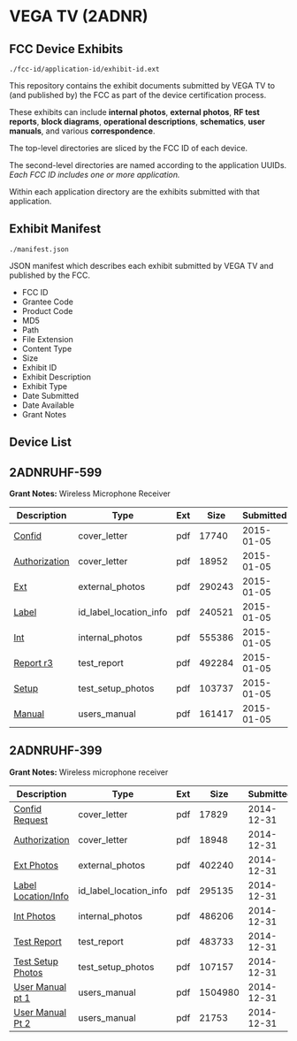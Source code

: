 # VEGA TV (2ADNR)
## FCC Device Exhibits

```
./fcc-id/application-id/exhibit-id.ext
```

This repository contains the exhibit documents submitted by VEGA TV to (and published by) the FCC as part of the device certification process.

These exhibits can include **internal photos**, **external photos**, **RF test reports**, **block diagrams**, **operational descriptions**, **schematics**, **user manuals**, and various **correspondence**.

The top-level directories are sliced by the FCC ID of each device.

The second-level directories are named according to the application UUIDs. *Each FCC ID includes one or more application.*

Within each application directory are the exhibits submitted with that application. 

## Exhibit Manifest

```
./manifest.json
```

JSON manifest which describes each exhibit submitted by VEGA TV and published by the FCC.

- FCC ID
- Grantee Code
- Product Code
- MD5
- Path
- File Extension
- Content Type
- Size
- Exhibit ID
- Exhibit Description
- Exhibit Type
- Date Submitted
- Date Available
- Grant Notes

## Device List
## 2ADNRUHF-599
**Grant Notes:** Wireless Microphone Receiver

| Description | Type | Ext | Size | Submitted | Available |
| ----------- | ---- | --- | ---- | --------- | --------- |
| [Confid](2ADNRUHF-599/7da45bcb2ea673880a2e1a56b9c5c1e5/2491211.pdf) | cover_letter | pdf | 17740 | 2015-01-05 | 2015-01-05 |
| [Authorization](2ADNRUHF-599/7da45bcb2ea673880a2e1a56b9c5c1e5/2491212.pdf) | cover_letter | pdf | 18952 | 2015-01-05 | 2015-01-05 |
| [Ext](2ADNRUHF-599/7da45bcb2ea673880a2e1a56b9c5c1e5/2491213.pdf) | external_photos | pdf | 290243 | 2015-01-05 | 2015-01-05 |
| [Label](2ADNRUHF-599/7da45bcb2ea673880a2e1a56b9c5c1e5/2491216.pdf) | id_label_location_info | pdf | 240521 | 2015-01-05 | 2015-01-05 |
| [Int](2ADNRUHF-599/7da45bcb2ea673880a2e1a56b9c5c1e5/2491214.pdf) | internal_photos | pdf | 555386 | 2015-01-05 | 2015-01-05 |
| [Report r3](2ADNRUHF-599/7da45bcb2ea673880a2e1a56b9c5c1e5/2491215.pdf) | test_report | pdf | 492284 | 2015-01-05 | 2015-01-05 |
| [Setup](2ADNRUHF-599/7da45bcb2ea673880a2e1a56b9c5c1e5/2491217.pdf) | test_setup_photos | pdf | 103737 | 2015-01-05 | 2015-01-05 |
| [Manual](2ADNRUHF-599/7da45bcb2ea673880a2e1a56b9c5c1e5/2491218.pdf) | users_manual | pdf | 161417 | 2015-01-05 | 2015-01-05 |
## 2ADNRUHF-399
**Grant Notes:** Wireless microphone receiver

| Description | Type | Ext | Size | Submitted | Available |
| ----------- | ---- | --- | ---- | --------- | --------- |
| [Confid Request](2ADNRUHF-399/7d84e5a125db461e30ef9ee17cd81acc/2489506.pdf) | cover_letter | pdf | 17829 | 2014-12-31 | 2014-12-31 |
| [Authorization](2ADNRUHF-399/7d84e5a125db461e30ef9ee17cd81acc/2489507.pdf) | cover_letter | pdf | 18948 | 2014-12-31 | 2014-12-31 |
| [Ext Photos](2ADNRUHF-399/7d84e5a125db461e30ef9ee17cd81acc/2489503.pdf) | external_photos | pdf | 402240 | 2014-12-31 | 2014-12-31 |
| [Label Location/Info](2ADNRUHF-399/7d84e5a125db461e30ef9ee17cd81acc/2489509.pdf) | id_label_location_info | pdf | 295135 | 2014-12-31 | 2014-12-31 |
| [Int Photos](2ADNRUHF-399/7d84e5a125db461e30ef9ee17cd81acc/2489508.pdf) | internal_photos | pdf | 486206 | 2014-12-31 | 2014-12-31 |
| [Test Report](2ADNRUHF-399/7d84e5a125db461e30ef9ee17cd81acc/2489513.pdf) | test_report | pdf | 483733 | 2014-12-31 | 2014-12-31 |
| [Test Setup Photos](2ADNRUHF-399/7d84e5a125db461e30ef9ee17cd81acc/2489510.pdf) | test_setup_photos | pdf | 107157 | 2014-12-31 | 2014-12-31 |
| [User Manual pt 1](2ADNRUHF-399/7d84e5a125db461e30ef9ee17cd81acc/2489511.pdf) | users_manual | pdf | 1504980 | 2014-12-31 | 2014-12-31 |
| [User Manual Pt 2](2ADNRUHF-399/7d84e5a125db461e30ef9ee17cd81acc/2489512.pdf) | users_manual | pdf | 21753 | 2014-12-31 | 2014-12-31 |

